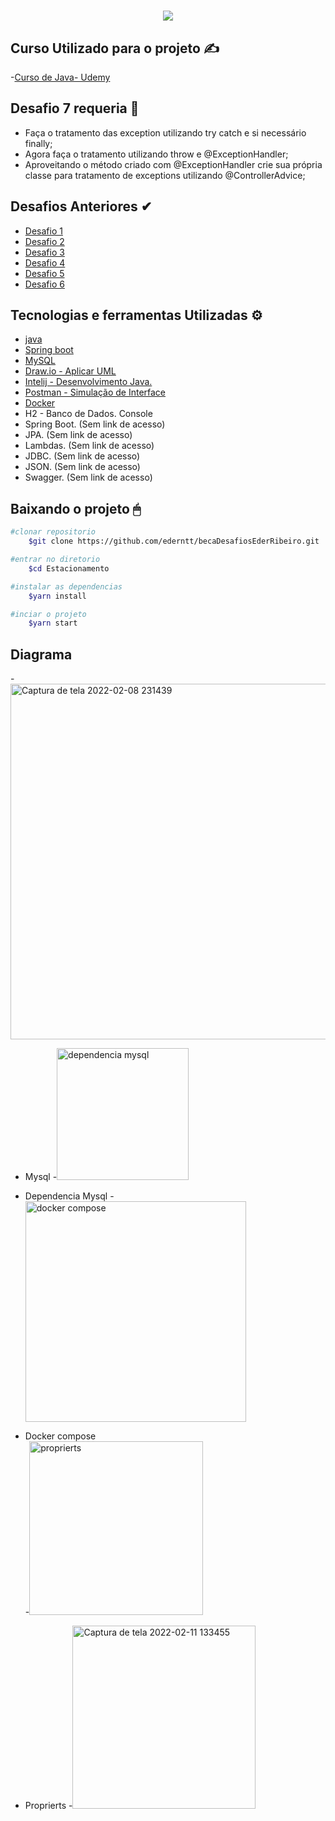 

<h1 align= "center"> 
<img src="https://ik.imagekit.io/gzogywm8vya/banner_estacionamento_rqqeoyAahE.jpg?ik-sdk-version=javascript-1.4.3&updatedAt=1642687192657.png"
</h1>
    
## Curso Utilizado para o projeto ✍
-[Curso de Java- Udemy](https://nttdatalearn.udemy.com/course/fundamentos-de-programacao-com-java/learn/lecture/5740792#overview)
    
## Desafio 7 requeria 🤖
- Faça o tratamento das exception utilizando try catch e si necessário finally;
- Agora faça o tratamento utilizando throw e @ExceptionHandler;
- Aproveitando o método criado com @ExceptionHandler crie sua própria classe para tratamento de exceptions utilizando @ControllerAdvice;
    
## Desafios Anteriores ✔
- [Desafio 1](https://github.com/ederntt/becaDesafiosEderRibeiro/edit/main/README.md)
- [Desafio 2](https://github.com/ederntt/becaDesafiosEderRibeiro/tree/novodesafio)
- [Desafio 3](https://github.com/ederntt/becaDesafiosEderRibeiro/tree/Desafio3_)
- [Desafio 4](https://github.com/ederntt/becaDesafiosEderRibeiro/tree/Desafio4)
- [Desafio 5](https://github.com/ederntt/becaDesafiosEderRibeiro/tree/Desafio5)
- [Desafio 6](https://github.com/ederntt/becaDesafiosEderRibeiro/tree/Desafio6)

## Tecnologias e ferramentas Utilizadas ⚙
- [java](https://www.java.com/pt-BR/)
- [Spring boot](https://spring.io/projects/spring-boot)
- [MySQL](https://www.mysql.com/products/workbench/)
- [Draw.io - Aplicar UML](https://drawio.bbva.com/)
- [Intelij - Desenvolvimento Java.](https://www.jetbrains.com/pt-br/idea/) 
- [Postman - Simulação de Interface](https://www.postman.com/)
- [Docker](https://docs.docker.com/get-docker/)
- H2 - Banco de Dados. Console
- Spring Boot. (Sem link de acesso)
- JPA. (Sem link de acesso)
- Lambdas. (Sem link de acesso)
- JDBC. (Sem link de acesso)
- JSON. (Sem link de acesso)
- Swagger. (Sem link de acesso)

## Baixando o projeto 🖱

```bash
#clonar repositorio
    $git clone https://github.com/ederntt/becaDesafiosEderRibeiro.git

#entrar no diretorio
    $cd Estacionamento

#instalar as dependencias
    $yarn install

#inciar o projeto
    $yarn start
```


## Diagrama
-<img width="569" alt="Captura de tela 2022-02-08 231439" src="https://user-images.githubusercontent.com/98030629/153108995-a1dda8d0-227d-444d-959b-438a838ed661.png">
    
- Mysql
-<img width="211" alt="dependencia mysql" src="https://user-images.githubusercontent.com/98030629/153640825-78fd299c-22c2-4785-8128-ae073df40c93.png">
    
- Dependencia Mysql
-<img width="353" alt="docker compose" src="https://user-images.githubusercontent.com/98030629/153640828-1e148816-98a6-4a0e-929a-652d29bc15cf.png">
    
- Docker compose  
-<img width="278" alt="proprierts" src="https://user-images.githubusercontent.com/98030629/153640829-a171062a-1031-4a93-a345-099d14076b45.png">
    
- Proprierts
-<img width="293" alt="Captura de tela 2022-02-11 133455" src="https://user-images.githubusercontent.com/98030629/153640832-5e753da4-1a44-4ca6-9f5a-6ef69e62057f.png">
